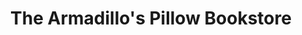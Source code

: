 ---
title: "The Armadillo's Pillow Bookstore"
url: /chicago/the-armadillos-pillow-bookstore/
shop: books
---